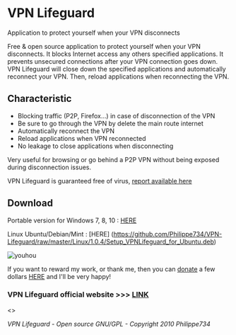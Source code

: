 # VPN Lifeguard

Application to protect yourself when your VPN disconnects

Free & open source application to protect yourself when your VPN disconnects. It blocks Internet access any others specified applications. It prevents unsecured connections after your VPN connection goes down. VPN Lifeguard will close down the specified applications and automatically reconnect your VPN. Then, reload applications when reconnecting the VPN.


## Characteristic
- Blocking traffic (P2P, Firefox...) in case of disconnection of the VPN
- Be sure to go through the VPN by delete the main route internet
- Automatically reconnect the VPN
- Reload applications when VPN reconnected
- No leakage to close applications when disconnecting

Very useful for browsing or go behind a P2P VPN without being exposed during disconnection issues.

VPN Lifeguard is guaranteed free of virus, [report available here](https://www.virustotal.com/fr/file/fd9ea19dabb0835c394bb7cc474a779a902697180357e6ffb18faff933c69bb7/analysis/1289253720/)

## Download
Portable version for Windows 7, 8, 10 : [HERE](https://github.com/Philippe734/VPN-Lifeguard/raw/master/Windows/1.4.14/VpnLifeguard.zip)

Linux Ubuntu/Debian/Mint : [HERE] (https://github.com/Philippe734/VPN-Lifeguard/raw/master/Linux/1.0.4/Setup_VPNLifeguard_for_Ubuntu.deb) 

![youhou](https://cloud.githubusercontent.com/assets/24923693/21691776/43084e80-d37a-11e6-9571-5c6c60c19964.gif)

If you want to reward my work, or thank me, then you can [donate](http://vpnlifeguard.blogspot.fr/p/faire-un-don.html) a few dollars [HERE](http://vpnlifeguard.blogspot.fr/p/faire-un-don.html) and I'll be very happy!

### VPN Lifeguard official website >>> [LINK](http://vpnlifeguard.blogspot.fr/p/english.html)

<>

*VPN Lifeguard - Open source GNU/GPL - Copyright 2010 Philippe734*
